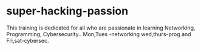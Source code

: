 # super-hacking-passion
This training is dedicated for all who are passionate in learning Networking, Programming, Cybersecurity..  Mon,Tues -networking wed,thurs-prog and Fri,sat-cybersec.
